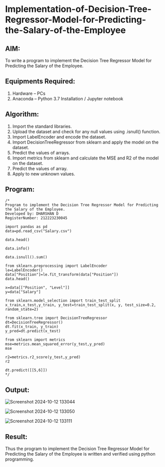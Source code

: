 # Implementation-of-Decision-Tree-Regressor-Model-for-Predicting-the-Salary-of-the-Employee

## AIM:
To write a program to implement the Decision Tree Regressor Model for Predicting the Salary of the Employee.

## Equipments Required:
1. Hardware – PCs
2. Anaconda – Python 3.7 Installation / Jupyter notebook

## Algorithm:
1. Import the standard libraries.
2. Upload the dataset and check for any null values using .isnull() function.
3. Import LabelEncoder and encode the dataset.
4. Import DecisionTreeRegressor from sklearn and apply the model on the dataset.
4. Predict the values of arrays.
5. Import metrics from sklearn and calculate the MSE and R2 of the model on the dataset.
6. Predict the values of array.
7. Apply to new unknown values.
## Program:
```
/*
Program to implement the Decision Tree Regressor Model for Predicting the Salary of the Employee.
Developed by: DHARSHAN D
RegisterNumber: 212223230045

import pandas as pd
data=pd.read_csv("Salary.csv")

data.head()

data.info()

data.isnull().sum()

from sklearn.preprocessing import LabelEncoder
le=LabelEncoder()
data["Position"]=le.fit_transform(data["Position"])
data.head()

x=data[["Position", "Level"]]
y=data["Salary"]

from sklearn.model_selection import train_test_split
x_train,x_test,y_train, y_test=train_test_split(x, y, test_size=0.2, random_state=2)

from sklearn.tree import DecisionTreeRegressor
dt=DecisionTreeRegressor()
dt.fit(x_train, y_train)
y_pred=dt.predict(x_test)

from sklearn import metrics
mse=metrics.mean_squared_error(y_test,y_pred)
mse

r2=metrics.r2_score(y_test,y_pred)
r2

dt.predict([[5,6]])
*/
```

## Output:
![Screenshot 2024-10-12 133044](https://github.com/user-attachments/assets/04953e91-39d8-44be-8d79-81e8a0e083f0)

![Screenshot 2024-10-12 133050](https://github.com/user-attachments/assets/549f0355-f429-4b17-a5ad-f0955a570874)

![Screenshot 2024-10-12 133111](https://github.com/user-attachments/assets/666b4b0b-cbe7-466f-9700-580108b7e7ef)

## Result:
Thus the program to implement the Decision Tree Regressor Model for Predicting the Salary of the Employee is written and verified using python programming.
